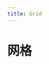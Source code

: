 ```yaml
---
title: Grid
---
```


# 网格

<ClientOnly>
<grid-demo-1></grid-demo-1>
<grid-demo-2></grid-demo-2>
<grid-demo-3></grid-demo-3>
</ClientOnly>